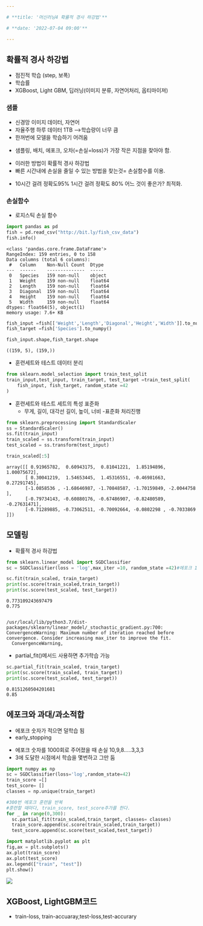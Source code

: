 ```yaml
---

# **title: '머신러닝4 확률적 경사 하강법'**

# **date: '2022-07-04 09:00'**

---
```


## 확률적 경사 하강법
- 점진적 학습 (step, 보폭)
- 학습률
- XGBoost, Light GBM, 딥러닝(이미지 분류, 자연어처리, 옵티마이져)


### 샘플
 - 신경망 이미지 데이터, 자연어
 - 자율주행 하루 데이터 1TB -->학습량이 너무 큼
 - 한꺼번에 모델을 학습하기 어려움
  + 샘플링, 배치, 에포크, 오차(=손실=loss)가 가장 작은 지점을 찾아야 함.
 - 이러한 방법이 확률적 경사 하강법 
 - 빠른 시간내에 손실을 줄일 수 있는 방법을 찾는것= 손실함수를 이용.
  + 10시간 걸려 정확도95% 1시간 걸려 정확도 80% 어느 것이 좋은가? 최적화.

### 손실함수
- 로지스틱 손실 함수


```python
import pandas as pd
fish = pd.read_csv("http://bit.ly/fish_csv_data")
fish.info()
```

    <class 'pandas.core.frame.DataFrame'>
    RangeIndex: 159 entries, 0 to 158
    Data columns (total 6 columns):
     #   Column    Non-Null Count  Dtype  
    ---  ------    --------------  -----  
     0   Species   159 non-null    object 
     1   Weight    159 non-null    float64
     2   Length    159 non-null    float64
     3   Diagonal  159 non-null    float64
     4   Height    159 non-null    float64
     5   Width     159 non-null    float64
    dtypes: float64(5), object(1)
    memory usage: 7.6+ KB
    


```python
fish_input =fish[['Weight','Length','Diagonal','Height','Width']].to_numpy()
fish_target =fish['Species'].to_numpy()

fish_input.shape,fish_target.shape
```




    ((159, 5), (159,))



- 훈련세트와 테스트 데이터 분리


```python
from sklearn.model_selection import train_test_split
train_input,test_input, train_target, test_target =train_test_split(
    fish_input, fish_target, random_state =42
)
```

- 훈련세트와 테스트 세트의 특성 표준화
  + 무게, 길이, 대각선 길이, 높이, 너비
-표준화 처리진행


```python
from sklearn.preprocessing import StandardScaler
ss = StandardScaler()
ss.fit(train_input)
train_scaled = ss.transform(train_input)
test_scaled = ss.transform(test_input)

train_scaled[:5]
```




    array([[ 0.91965782,  0.60943175,  0.81041221,  1.85194896,  1.00075672],
           [ 0.30041219,  1.54653445,  1.45316551, -0.46981663,  0.27291745],
           [-1.0858536 , -1.68646987, -1.70848587, -1.70159849, -2.0044758 ],
           [-0.79734143, -0.60880176, -0.67486907, -0.82480589, -0.27631471],
           [-0.71289885, -0.73062511, -0.70092664, -0.0802298 , -0.7033869 ]])



## 모델링
- 확률적 경사 하강법


```python
from sklearn.linear_model import SGDClassifier
sc = SGDClassifier(loss = 'log',max_iter =10, random_state =42)#에포크 10회는 좀 적으니 더 숫자를 넣어라~

sc.fit(train_scaled, train_target)
print(sc.score(train_scaled,train_target))
print(sc.score(test_scaled, test_target))
```

    0.773109243697479
    0.775
    

    /usr/local/lib/python3.7/dist-packages/sklearn/linear_model/_stochastic_gradient.py:700: ConvergenceWarning: Maximum number of iteration reached before convergence. Consider increasing max_iter to improve the fit.
      ConvergenceWarning,
    

- partial_fit()메서드 사용하면 추가학습 가능


```python
sc.partial_fit(train_scaled, train_target)
print(sc.score(train_scaled, train_target))
print(sc.score(test_scaled, test_target))
```

    0.8151260504201681
    0.85
    

## 에포크와 과대/과소적합
- 에포크 숫자가 적으면 덜학습 됨
- early_stopping
 + 에포크 숫자를 1000회로 주어졌을 때 손실 10,9,8.....3,3,3
 + 3에 도달한 시점에서 학습을 몇번하고 그만 둠


```python
import numpy as np
sc = SGDClassifier(loss='log',random_state=42)
train_score =[]
test_score= []
classes = np.unique(train_target)

#300번 에포크 훈련을 반복
#훈련할 때마다, train_score, test_score추가를 한다.
for _ in range(0,300):
  sc.partial_fit(train_scaled,train_target, classes= classes)
  train_score.append(sc.score(train_scaled,train_target))
  test_score.append(sc.score(test_scaled,test_target))
```


```python
import matplotlib.pyplot as plt 
fig,ax = plt.subplots()
ax.plot(train_score)
ax.plot(test_score)
ax.legend(["train", "test"])
plt.show()
```


    
![](images/day0704_1/output_16_0.png)
    


## XGBoost, LightGBM코드
 - train-loss, train-accuaray,test-loss,test-accurary
